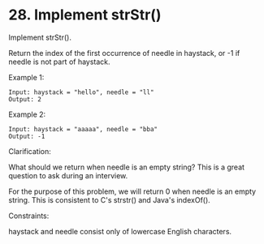 # 28. Implement strStr()
Implement strStr().

Return the index of the first occurrence of needle in haystack, or -1 if needle is not part of haystack.

Example 1:
```
Input: haystack = "hello", needle = "ll"
Output: 2
```

Example 2:
```
Input: haystack = "aaaaa", needle = "bba"
Output: -1
```

Clarification:

What should we return when needle is an empty string? This is a great question to ask during an interview.

For the purpose of this problem, we will return 0 when needle is an empty string. This is consistent to C's strstr() and Java's indexOf().

Constraints:

haystack and needle consist only of lowercase English characters.
